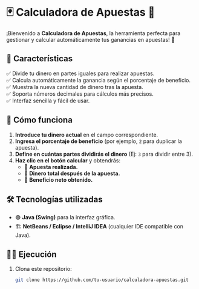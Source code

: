 # 🃏 Calculadora de Apuestas 🎲  

¡Bienvenido a **Calculadora de Apuestas**, la herramienta perfecta para gestionar y calcular automáticamente tus ganancias en apuestas! 🎰  

## 🚀 Características  
✅ Divide tu dinero en partes iguales para realizar apuestas.  
✅ Calcula automáticamente la ganancia según el porcentaje de beneficio.  
✅ Muestra la nueva cantidad de dinero tras la apuesta.  
✅ Soporta números decimales para cálculos más precisos.  
✅ Interfaz sencilla y fácil de usar.  


## 📌 Cómo funciona  
1. **Introduce tu dinero actual** en el campo correspondiente.  
2. **Ingresa el porcentaje de beneficio** (por ejemplo, `2` para duplicar la apuesta).  
3. **Define en cuántas partes dividirás el dinero** (Ej: `3` para dividir entre 3).  
4. **Haz clic en el botón calcular** y obtendrás:  
   - 📌 **Apuesta realizada.**  
   - 📌 **Dinero total después de la apuesta.**  
   - 📌 **Beneficio neto obtenido.**  

## 🛠️ Tecnologías utilizadas  
- 🟢 **Java (Swing)** para la interfaz gráfica.  
- 🏗️ **NetBeans / Eclipse / IntelliJ IDEA** (cualquier IDE compatible con Java).  

## 🏃‍♂️ Ejecución  
1. Clona este repositorio:  
   ```sh
   git clone https://github.com/tu-usuario/calculadora-apuestas.git


